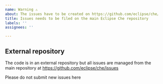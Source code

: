 ```yaml
---
name: Warning ⚠️
about: The issues have to be created on https://github.com/eclipse/che/issues repository
title: Issues needs to be filed on the main Eclipse Che repository
labels: ''
assignees: ''

---
```


## External repository
The code is in an external repository but all issues are managed from the main repository at https://github.com/eclipse/che/issues

Please do not submit new issues here
